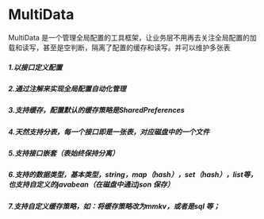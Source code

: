 # MultiData
MultiData 是一个管理全局配置的工具框架，让业务层不用再去关注全局配置的加载和读写，甚至是空判断，隔离了配置的缓存和读写。并可以维护多张表

##### 1.以接口定义配置
##### 2.通过注解来实现全局配置自动化管理
##### 3.支持缓存，配置默认的缓存策略是SharedPreferences
##### 4.天然支持分表，每一个接口即是一张表，对应磁盘中的一个文件
##### 5.支持接口嵌套（表始终保持分离）
##### 6.支持的数据类型，基本类型，string，map（hash），set（hash），list等，也支持自定义的javabean（在磁盘中通过json 保存）
##### 7.支持自定义缓存策略，如：将缓存策略改为mmkv，或者是sql 等；
